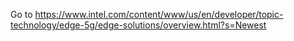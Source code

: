 Go to https://www.intel.com/content/www/us/en/developer/topic-technology/edge-5g/edge-solutions/overview.html?s=Newest


